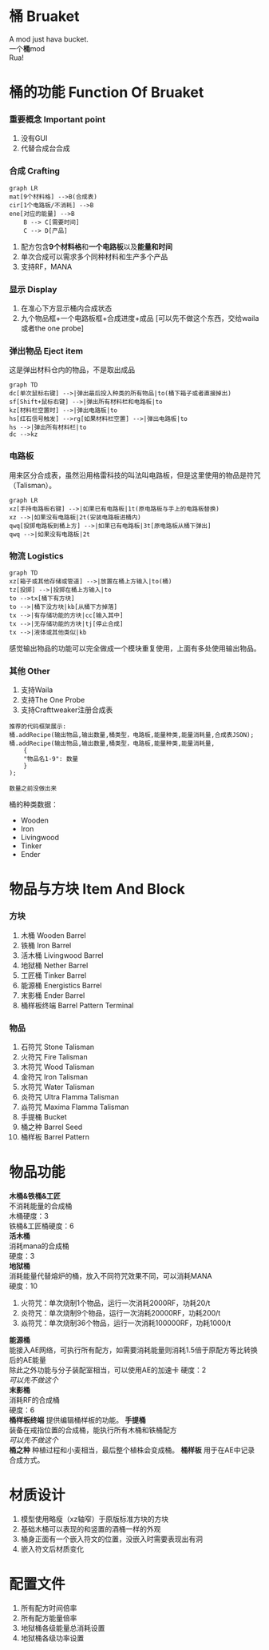 # 桶 Bruaket
A mod just hava bucket.  
一个**桶**mod  
Rua!

# 桶的功能 Function Of Bruaket
### 重要概念 Important point
1. 没有GUI
2. 代替合成台合成
### 合成 Crafting
```mermaid
graph LR
mat[9个材料格] -->B(合成表)
cir[1个电路板/不消耗] -->B
ene[对应的能量] -->B
    B --> C[需要时间]
    C --> D[产品]
```
1. 配方包含**9个材料格**和**一个电路板**以及**能量和时间**
2. 单次合成可以需求多个同种材料和生产多个产品
3. 支持RF，MANA
### 显示 Display
1. 在准心下方显示桶内合成状态
2. 九个物品框+一个电路板框+合成进度+成品
[可以先不做这个东西，交给waila或者the one probe]

### 弹出物品 Eject item
这是弹出材料仓内的物品，不是取出成品
```mermaid
graph TD
dc[单次鼠标右键] -->|弹出最后投入种类的所有物品|to(桶下箱子或者直接掉出)
sf[Shift+鼠标右键] -->|弹出所有材料栏和电路板|to
kz[材料栏空置时] -->|弹出电路板|to
hs[红石信号触发] -->rg[如果材料栏空置] -->|弹出电路板|to
hs -->|弹出所有材料栏|to
dc -->kz
```

### 电路板
用来区分合成表，虽然沿用格雷科技的叫法叫电路板，但是这里使用的物品是符咒（Talisman）。
```mermaid
graph LR
xz[手持电路板右键] -->|如果已有电路板|1t(原电路板与手上的电路板替换)
xz -->|如果没有电路板|2t(安装电路板进桶内)
qwq[投掷电路板到桶上方] -->|如果已有电路板|3t[原电路板从桶下弹出]
qwq -->|如果没有电路板|2t
```
### 物流 Logistics
```mermaid
graph TD
xz[箱子或其他存储或管道] -->|放置在桶上方输入|to(桶)
tz[投掷] -->|投掷在桶上方输入|to
to -->tx[桶下有方块]
to -->|桶下没方块|kb[从桶下方掉落]
tx -->|有存储功能的方块|cc[输入其中]
tx -->|无存储功能的方块|tj[停止合成]
tx -->|液体或其他类似|kb
```
感觉输出物品的功能可以完全做成一个模块重复使用，上面有多处使用输出物品。

### 其他 Other
1. 支持Waila
2. 支持The One Probe
3. 支持Crafttweaker注册合成表

```
推荐的代码框架展示:
桶.addRecipe(输出物品,输出数量,桶类型，电路板,能量种类,能量消耗量,合成表JSON);
桶.addRecipe(输出物品,输出数量,桶类型，电路板,能量种类,能量消耗量,
    {
    "物品名1-9": 数量
    }
);

数量之前没做出来
```
桶的种类数据：  
* Wooden
* Iron
* Livingwood
* Tinker
* Ender
# 物品与方块 Item And Block
### 方块
1. 木桶 Wooden Barrel
2. 铁桶 Iron Barrel
3. 活木桶 Livingwood Barrel
4. 地狱桶 Nether Barrel
5. 工匠桶 Tinker Barrel
6. 能源桶 Energistics Barrel
7. 末影桶 Ender Barrel
8. 桶样板终端 Barrel Pattern Terminal

### 物品
1. 石符咒 Stone Talisman
2. 火符咒 Fire Talisman
3. 木符咒 Wood Talisman
4. 金符咒 Iron Talisman
5. 水符咒 Water Talisman
6. 炎符咒 Ultra Flamma Talisman
7. 焱符咒 Maxima Flamma Talisman
8. 手提桶 Bucket
9. 桶之种 Barrel Seed
10. 桶样板 Barrel Pattern

# 物品功能
**木桶&铁桶&工匠**  
不消耗能量的合成桶  
木桶硬度：3  
铁桶&工匠桶硬度：6  
**活木桶**  
消耗mana的合成桶  
硬度：3  
**地狱桶**  
消耗能量代替熔炉的桶，放入不同符咒效果不同，可以消耗MANA  
硬度：10  
1. 火符咒：单次烧制1个物品，运行一次消耗2000RF，功耗20/t
2. 炎符咒：单次烧制9个物品，运行一次消耗20000RF，功耗200/t
3. 焱符咒：单次烧制36个物品，运行一次消耗100000RF，功耗1000/t

**能源桶**  
能接入AE网络，可执行所有配方，如需要消耗能量则消耗1.5倍于原配方等比转换后的AE能量  
除此之外功能与分子装配室相当，可以使用AE的加速卡
硬度：2  
*可以先不做这个*  
**末影桶**  
消耗RF的合成桶  
硬度：6  
**桶样板终端**
提供编辑桶样板的功能。
**手提桶**  
装备在戒指位置的合成桶，能执行所有木桶和铁桶配方  
*可以先不做这个*  
**桶之种**
种植过程和小麦相当，最后整个植株会变成桶。
**桶样板**
用于在AE中记录合成方式。
# 材质设计
1. 模型使用略瘦（xz轴窄）于原版标准方块的方块
2. 基础木桶可以表现的和竖置的酒桶一样的外观
3. 桶身正面有一个嵌入符文的位置，没嵌入时需要表现出有洞
4. 嵌入符文后材质变化

# 配置文件
1. 所有配方时间倍率
2. 所有配方能量倍率
3. 地狱桶各级能量总消耗设置
4. 地狱桶各级功率设置